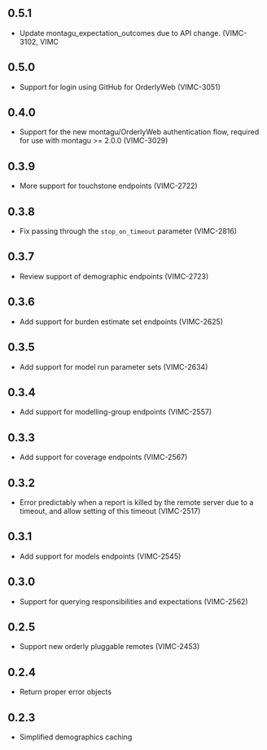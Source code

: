 ## 0.5.1

* Update montagu_expectation_outcomes due to API change. (VIMC-3102, VIMC

## 0.5.0

* Support for login using GitHub for OrderlyWeb (VIMC-3051)

## 0.4.0

* Support for the new montagu/OrderlyWeb authentication flow, required for use with montagu >= 2.0.0 (VIMC-3029)

## 0.3.9

* More support for touchstone endpoints (VIMC-2722)

## 0.3.8

* Fix passing through the `stop_on_timeout` parameter (VIMC-2816)

## 0.3.7

* Review support of demographic endpoints (VIMC-2723)

## 0.3.6

* Add support for burden estimate set endpoints (VIMC-2625)

## 0.3.5

* Add support for model run parameter sets (VIMC-2634)

## 0.3.4

* Add support for modelling-group endpoints (VIMC-2557)

## 0.3.3

* Add support for coverage endpoints (VIMC-2567)

## 0.3.2

* Error predictably when a report is killed by the remote server due to a timeout, and allow setting of this timeout (VIMC-2517)

## 0.3.1

* Add support for models endpoints (VIMC-2545)

## 0.3.0

* Support for querying responsibilities and expectations (VIMC-2562)

## 0.2.5

* Support new orderly pluggable remotes (VIMC-2453)

## 0.2.4

* Return proper error objects

## 0.2.3

* Simplified demographics caching
